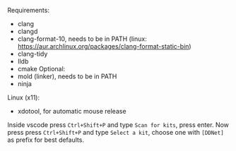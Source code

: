 Requirements:
- clang
- clangd
- clang-format-10, needs to be in PATH (linux: https://aur.archlinux.org/packages/clang-format-static-bin)
- clang-tidy
- lldb
- cmake
Optional:
- mold (linker), needs to be in PATH
- ninja

Linux (x11):
- xdotool, for automatic mouse release

Inside vscode press `Ctrl+Shift+P` and type `Scan for kits`, press enter.
Now press press `Ctrl+Shift+P` and type `Select a kit`, choose one with `[DDNet]` as prefix for best defaults.
